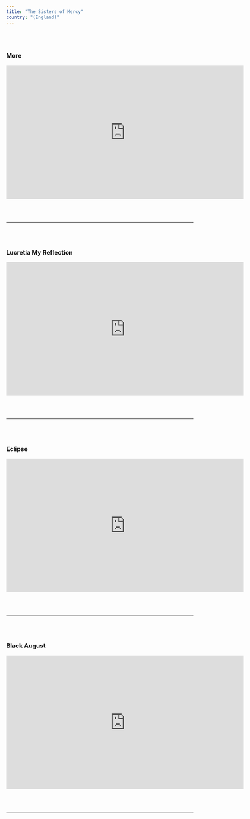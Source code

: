 ```yaml
---
title: "The Sisters of Mercy"
country: "(England)"
---
```


<br></br>

### More

<iframe
      src="https://www.youtube.com/embed/BURM7l6_pvg"
      title="titrevideo"
      allow="accelerometer; autoplay; encrypted-media; gyroscope; picture-in-picture"
      frameBorder="0"
      webkitallowfullscreen="true"
      mozallowfullscreen="true"
      allowFullScreen
      width="640" 
      height="360"
    ></iframe>


  <br></br>
  <hr></hr>
  <br></br>
  

### Lucretia My Reflection
  

<iframe
      src="https://www.youtube.com/embed/UoAs63R1cZM"
      title="titrevideo"
      allow="accelerometer; autoplay; encrypted-media; gyroscope; picture-in-picture"
      frameBorder="0"
      webkitallowfullscreen="true"
      mozallowfullscreen="true"
      allowFullScreen
      width="640" 
      height="360"
    ></iframe>

  <br></br>
  <hr></hr>
  <br></br>

### Eclipse

  <iframe
      src="https://www.youtube.com/embed/FtXDfwO9aFs"
      title="titrevideo"
      allow="accelerometer; autoplay; encrypted-media; gyroscope; picture-in-picture"
      frameBorder="0"
      webkitallowfullscreen="true"
      mozallowfullscreen="true"
      allowFullScreen
      width="640" 
      height="360"
    ></iframe>

  <br></br>
  <hr></hr>
  <br></br>

  ### Black August

  <iframe
      src="https://www.youtube.com/embed/BURM7l6_pvg"
      title="titrevideo"
      allow="accelerometer; autoplay; encrypted-media; gyroscope; picture-in-picture"
      frameBorder="0"
      webkitallowfullscreen="true"
      mozallowfullscreen="true"
      allowFullScreen
      width="640" 
      height="360"
    ></iframe>

  <br></br>
  <hr></hr>
  <br></br>